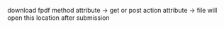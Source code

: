 download fpdf
method attribute -> get or post
action attribute -> file will open this location after submission

